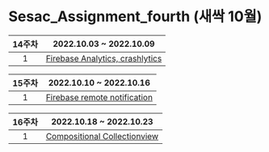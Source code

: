 # Sesac_Assignment_fourth (새싹 10월)


14주차| 2022.10.03 ~ 2022.10.09 |
:---: |--- 
1| [Firebase Analytics, crashlytics](https://github.com/WooseokJ/Sesac_Assignment_fourth/tree/main/FireBaseExample/FireBaseExample) |  |


15주차| 2022.10.10 ~ 2022.10.16 |
:---: |--- 
1| [Firebase remote notification](https://github.com/WooseokJ/Sesac_Assignment_fourth/tree/main/FireBaseExample/FireBaseExample) |  |

16주차| 2022.10.18 ~ 2022.10.23 |
:---: |--- 
1| [Compositional Collectionview](https://github.com/WooseokJ/Sesac_Assignment_fourth/tree/main/week1617/week1617) |  |
